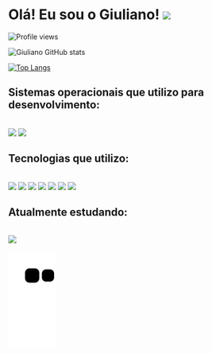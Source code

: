 ### <h1 align="left">Olá! Eu sou o Giuliano! <img src="https://raw.githubusercontent.com/kaueMarques/kaueMarques/master/hi.gif" height="30px">

<p align="left"> <img src="https://komarev.com/ghpvc/?username=GiulianoVianna&color=yellow" alt="Profile views" /> </p>

![Giuliano GitHub stats](https://github-readme-stats.vercel.app/api?username=GiulianoVianna&show_icons=true&theme=dracula)

[![Top Langs](https://github-readme-stats.vercel.app/api/top-langs/?username=GiulianoVianna&langs_count=8&theme=dracula)](https://github.com/anuraghazra/github-readme-stats)

## Sistemas operacionais que utilizo para desenvolvimento:

<div style="diplay: inline_block"></br>
<img src="https://cdn.jsdelivr.net/gh/devicons/devicon/icons/linux/linux-original.svg" width="60" heigth="60" />  
<img src="https://cdn.jsdelivr.net/gh/devicons/devicon/icons/windows8/windows8-original.svg" width="60" heigth="60" />          

## Tecnologias que utilizo:

<div style="diplay: inline_block"></br>
<img src="https://cdn.jsdelivr.net/gh/devicons/devicon/icons/html5/html5-original.svg" width="60" heigth="60" />
<img src="https://cdn.jsdelivr.net/gh/devicons/devicon/icons/css3/css3-original.svg" width="60" heigth="60" />          
<img src="https://cdn.jsdelivr.net/gh/devicons/devicon/icons/javascript/javascript-original.svg" width="60" heigth="60" />          
<img src="https://cdn.jsdelivr.net/gh/devicons/devicon/icons/nodejs/nodejs-original.svg" width="60" heigth="60" />          
<img src="https://cdn.jsdelivr.net/gh/devicons/devicon/icons/bootstrap/bootstrap-original.svg" width="60" heigth="60" />
<img src="https://cdn.jsdelivr.net/gh/devicons/devicon/icons/wordpress/wordpress-plain.svg" width="60" heigth="60"  />    
<img src="https://cdn.jsdelivr.net/gh/devicons/devicon/icons/python/python-original.svg" width="60" heigth="60"  />
          
## Atualmente estudando:

<div style="diplay: inline_block"></br>
<img src="https://cdn.jsdelivr.net/gh/devicons/devicon/icons/csharp/csharp-original.svg" width="60" heigth="60" />

</div>

![Snake animation](https://github.com/rafaballerini/rafaballerini/blob/output/github-contribution-grid-snake.svg)




